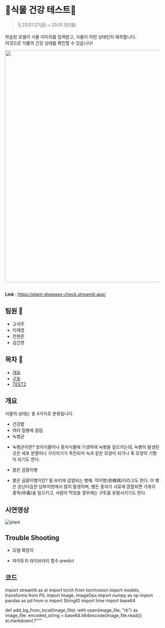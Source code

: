 # 🍃식물 건강 테스트🍃
> 🗓️ 23.01.27(금) ~ 23.01.30(월)

학습된 모델이 식물 이미지를 입력받고, 식물이 어떤 상태인지 예측합니다.  
이것으로 식물의 건강 상태를 확인할 수 있습니다!

<div align='center'>
  <img src="https://user-images.githubusercontent.com/106129152/215032337-e3d9c5d6-2b2c-47ff-9076-96b388df22b6.png" width="750">
</div>
<br/>

**Link** : https://plant-diseases-check.streamlit.app/
## 팀원 💁
- 고석주
- 이재영
- 전현준
- 김건영



## 목차 :bookmark_tabs:

- [개요](#개요)
- [구동](#구동)
- [TEST2](#TEST2)




## 개요


식물의 상태는 총 4가지로 분류됩니다.
- 건강함
- 여러 질병에 걸림
- 녹병균
* 녹병균이란? 양치식물이나 종자식물에 기생하여 녹병을 일으키는데, 
  녹병이 발생된 곳은 세포 분열이나 가지치기가 촉진되어 녹과 같은 모양이 되거나 혹 모양의 기형이 되기도 한다.
- 붉은 곰팡이병
* 붉은 곰팡이병이란? 밀·보리에 감염되는 병해. 적미병(赤微病)이라고도 한다. 
이 병은 온난다습한 남부지방에서 많이 발생하며, 병든 종자가 사료에 혼합되면 가축이 중독(中毒)을 일으키고, 
사람이 먹었을 경우에는 구토를 유발시키기도 한다.


## 시연영상
![plant](https://user-images.githubusercontent.com/116260619/215047900-0cb0e739-7d99-4242-b897-1eac00f3d3cf.gif)

## Trouble Shooting
- 모델 확장자

- 파이토치 라이브러리 함수 predict

## 코드

import streamlit as st
import torch
from torchvision import models, transforms
from PIL import Image, ImageOps
import numpy as np
import pandas as pd
from io import StringIO
import time
import base64

def add_bg_from_local(image_file):
    with open(image_file, "rb") as image_file:
        encoded_string = base64.b64encode(image_file.read())
    st.markdown(
    f"""
    <style>
    .stApp {{
        background-image: url(data:image/{"png"};base64,{encoded_string.decode()});
        background-size: cover
    }}
    
    .block-container.css-91z34k.egzxvld4 {{
        background-color: rgb(255, 255, 255, 0.7);
    }}
    </style>
    """,
    unsafe_allow_html=True
    )
add_bg_from_local('image.jpg')      

result=[]
images=[]
st.title('*식물 건강 테스트*')
st.write('🌿이 식물은 건강할까? 지금 바로 확인해봅시다!')

st.sidebar.subheader("File upload")
file_up = st.sidebar.file_uploader("식물 사진을 업로드해주세요.", type=['jpeg', 'png', 'jpg', 'webp'])
import streamlit as st
import time



def predict(image):
    device = "cuda" if torch.cuda.is_available() else "cpu"
    model = torch.load("model.pt", map_location=device)

    transform = transforms.Compose([
        transforms.Resize(256),
        transforms.CenterCrop(224),
        transforms.ToTensor(),
        transforms.Normalize(
                mean = [0.485, 0.456, 0.406],
                std = [0.229, 0.224, 0.225]
        )])     

    img = Image.open(image)
    batch_t = torch.unsqueeze(transform(img), 0)
    model.eval()
    out = model(batch_t)

    with open('labels.txt') as f:
        classes = [line.strip() for line in f.readlines()]

    prob = torch.nn.functional.softmax(out, dim=1)[0]*100
    _, indices = torch.sort(out, descending = True)
    return [(classes[idx], prob[idx].item()) for idx in indices[0][:1]]

if file_up is not None:
        image = Image.open(file_up)
        images.append(image)
        st.image(image, caption = 'Uploaded Image.', use_column_width = True)
        st.write("")
        my_bar = st.progress(0)

        with st.spinner('Wait for it...'):
            time.sleep(3)



        labels = predict(file_up)
        print(labels)
        # result.append[labels]
        for i in labels[0][0]:
                print(i)
        for i in labels[0][0]:
                if '1' in i:
                        st.write("***결과 : 건강합니다!***")
                        st.write("당신의 노력이 식물을 건강하게 키워냈습니다!")
                if '2' == i:
                        st.write("***결과 : 여러 질병에 걸린 상태입니다!***")
                        st.write("식물도 인간처럼 질병에 걸린답니다.")
                        st.write("농업기술포털의 식물병에 대한 [정보](https://www.nongsaro.go.kr/portal/ps/psv/psvr/psvrc/rdaInterDtl.ps?&menuId=PS00063&cntntsNo=208859) 를 참고해보세요.")
                if '3' == i:
                        st.write("***결과 : 녹병균에 걸린 상태입니다!***")
                        st.write("녹병균은 종류도, 그 예방법도 정말 다양하답니다.")
                        st.write("산림청의 [부분별진단검색](https://www.forest.go.kr/kfsweb/mer/fip/search/selectSrchPartDgnosisList.do?dbhisTpcd=10&dbhisPartActoDgnssCd=01&mn=NKFS_02_02_02_02_06) 을 통해 더 정확한 정보를 찾아보세요.")
                if '4' == i:
                        st.write("***결과 : 붉은 곰팡이병에 걸린 상태입니다!***")
                        st.write("농업기술포털의 [붉은 곰팡이병](https://www.nongsaro.go.kr/portal/ps/pss/pssa/sicknsSearchDtl.ps?pageIndex=1&pageSize=10&&sicknsCode=D00000753&menuId=PS00202) 에 대한 문서를 참고해보세요.")

        st.write("Accuracy!")

        for percent_complete in range(int(labels[0][1])):
                time.sleep(0.01)
                my_bar.progress(percent_complete + 1)
        st.write(str(int(labels[0][1]))+"%") 



## 추가하고 싶은 기능
- 파일 업로드를 한꺼번에 해서 예측하기
- 
- 예측한 결과들과 이미지들을 누적해서 파일로 내보내기
